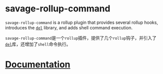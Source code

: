 # savage-rollup-command

`savage-rollup-command` is a rollup plugin that provides several rollup hooks, introduces the [`del`](https://www.npmjs.com/package/del/v/5.1.0) library, and adds shell command execution.

`savage-rollup-command`是一个`rollup`插件，提供了几个`rollup`钩子，并引入了[`del`](https://www.npmjs.com/package/del/v/5.1.0)库，还增加了`shell`命令执行。

# [Documentation](https://savage181855.github.io/npm-rollup-command/)
